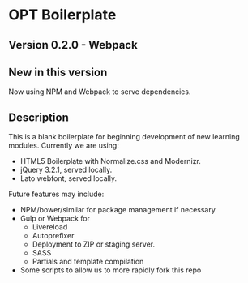 # OPT Boilerplate
## Version 0.2.0 - Webpack

## New in this version
Now using NPM and Webpack to serve dependencies. 

## Description

This is a blank boilerplate for beginning development of new learning modules. Currently we are using:

- HTML5 Boilerplate with Normalize.css and Modernizr.
- jQuery 3.2.1, served locally.
- Lato webfont, served locally.

Future features may include:

- NPM/bower/similar for package management if necessary
- Gulp or Webpack for 
  - Livereload
  - Autoprefixer 
  - Deployment to ZIP or staging server.
  - SASS 
  - Partials and template compilation
- Some scripts to allow us to more rapidly fork this repo
